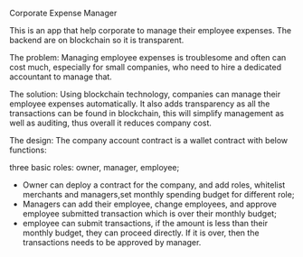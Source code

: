 Corporate Expense Manager

This is an app that help corporate to manage their employee expenses. The backend are on blockchain so it is transparent.

The problem:
Managing employee expenses is troublesome and often can cost much, especially for small companies, who need to hire a dedicated accountant to manage that.

The solution:
Using blockchain technology, companies can manage their employee expenses automatically. It also adds transparency as all the transactions can be found in blockchain, this will simplify management as well as auditing, thus overall it reduces company cost.

The design:
The company account contract is a wallet contract with below functions:

three basic roles: owner, manager, employee;

 - Owner can deploy a contract for the company, and add roles, whitelist merchants and managers,set monthly spending budget for different role;
 - Managers can add their employee, change employees, and approve employee submitted transaction which is over their monthly budget;
 - employee can submit transactions, if the amount is less than their monthly budget, they can proceed directly. If it is over, then the transactions needs to be approved by manager.






